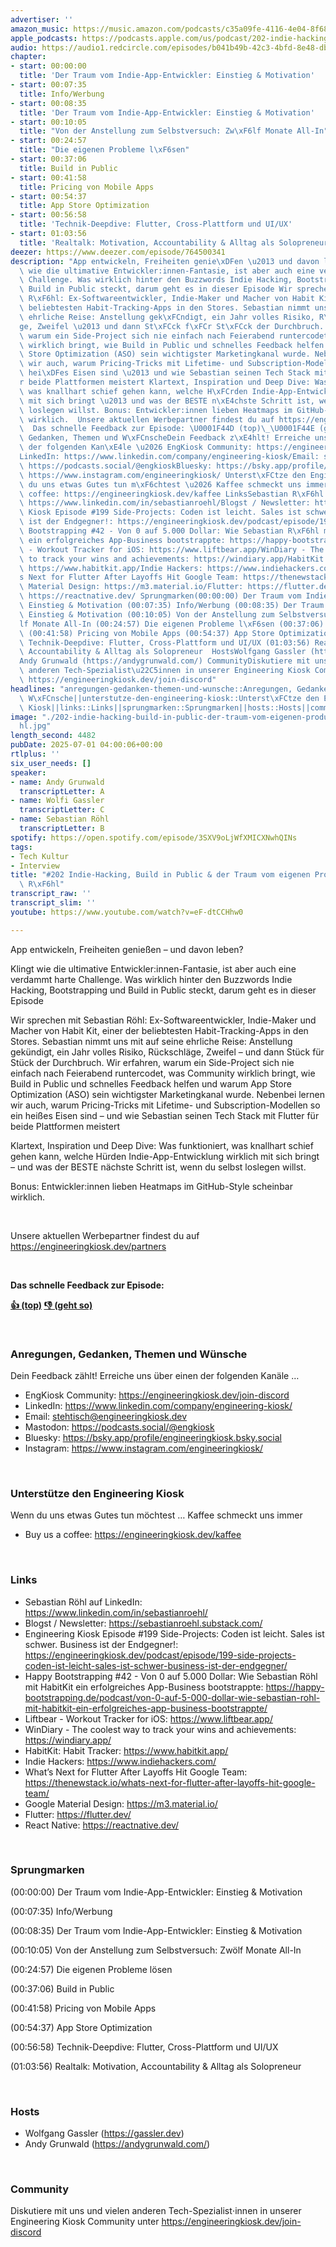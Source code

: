 ```yaml
---
advertiser: ''
amazon_music: https://music.amazon.com/podcasts/c35a09fe-4116-4e04-8f68-77d61b112e46/episodes/8e23ba8f-85a9-4a58-b356-c171f1f454ca/engineering-kiosk-202-indie-hacking-build-in-public-der-traum-vom-eigenen-produkt-mit-sebastian-r%C3%B6hl
apple_podcasts: https://podcasts.apple.com/us/podcast/202-indie-hacking-build-in-public-der-traum-vom-eigenen/id1603082924?i=1000715233452&uo=4
audio: https://audio1.redcircle.com/episodes/b041b49b-42c3-4bfd-8e48-dbd422740928/stream.mp3
chapter:
- start: 00:00:00
  title: 'Der Traum vom Indie-App-Entwickler: Einstieg & Motivation'
- start: 00:07:35
  title: Info/Werbung
- start: 00:08:35
  title: 'Der Traum vom Indie-App-Entwickler: Einstieg & Motivation'
- start: 00:10:05
  title: "Von der Anstellung zum Selbstversuch: Zw\xF6lf Monate All-In"
- start: 00:24:57
  title: "Die eigenen Probleme l\xF6sen"
- start: 00:37:06
  title: Build in Public
- start: 00:41:58
  title: Pricing von Mobile Apps
- start: 00:54:37
  title: App Store Optimization
- start: 00:56:58
  title: 'Technik-Deepdive: Flutter, Cross-Plattform und UI/UX'
- start: 01:03:56
  title: 'Realtalk: Motivation, Accountability & Alltag als Solopreneur'
deezer: https://www.deezer.com/episode/764500341
description: "App entwickeln, Freiheiten genie\xDFen \u2013 und davon leben? Klingt\
  \ wie die ultimative Entwickler:innen-Fantasie, ist aber auch eine verdammt harte\
  \ Challenge. Was wirklich hinter den Buzzwords Indie Hacking, Bootstrapping und\
  \ Build in Public steckt, darum geht es in dieser Episode Wir sprechen mit Sebastian\
  \ R\xF6hl: Ex-Softwareentwickler, Indie-Maker und Macher von Habit Kit, einer der\
  \ beliebtesten Habit-Tracking-Apps in den Stores. Sebastian nimmt uns mit auf seine\
  \ ehrliche Reise: Anstellung gek\xFCndigt, ein Jahr volles Risiko, R\xFCckschl\xE4\
  ge, Zweifel \u2013 und dann St\xFCck f\xFCr St\xFCck der Durchbruch. Wir erfahren,\
  \ warum ein Side-Project sich nie einfach nach Feierabend runtercodet, was Community\
  \ wirklich bringt, wie Build in Public und schnelles Feedback helfen und warum App\
  \ Store Optimization (ASO) sein wichtigster Marketingkanal wurde. Nebenbei lernen\
  \ wir auch, warum Pricing-Tricks mit Lifetime- und Subscription-Modellen so ein\
  \ hei\xDFes Eisen sind \u2013 und wie Sebastian seinen Tech Stack mit Flutter f\xFC\
  r beide Plattformen meistert Klartext, Inspiration und Deep Dive: Was funktioniert,\
  \ was knallhart schief gehen kann, welche H\xFCrden Indie-App-Entwicklung wirklich\
  \ mit sich bringt \u2013 und was der BESTE n\xE4chste Schritt ist, wenn du selbst\
  \ loslegen willst. Bonus: Entwickler:innen lieben Heatmaps im GitHub-Style scheinbar\
  \ wirklich.  Unsere aktuellen Werbepartner findest du auf https://engineeringkiosk.dev/partners\
  \  Das schnelle Feedback zur Episode: \U0001F44D (top)\_\U0001F44E (geht so)  Anregungen,\
  \ Gedanken, Themen und W\xFCnscheDein Feedback z\xE4hlt! Erreiche uns \xFCber einen\
  \ der folgenden Kan\xE4le \u2026 EngKiosk Community: https://engineeringkiosk.dev/join-discord\_\
  LinkedIn: https://www.linkedin.com/company/engineering-kiosk/Email: stehtisch@engineeringkiosk.devMastodon:\
  \ https://podcasts.social/@engkioskBluesky: https://bsky.app/profile/engineeringkiosk.bsky.socialInstagram:\
  \ https://www.instagram.com/engineeringkiosk/ Unterst\xFCtze den Engineering KioskWenn\
  \ du uns etwas Gutes tun m\xF6chtest \u2026 Kaffee schmeckt uns immer\_ Buy us a\
  \ coffee: https://engineeringkiosk.dev/kaffee LinksSebastian R\xF6hl auf LinkedIn:\
  \ https://www.linkedin.com/in/sebastianroehl/Blogst / Newsletter: https://sebastianroehl.substack.com/Engineering\
  \ Kiosk Episode #199 Side-Projects: Coden ist leicht. Sales ist schwer. Business\
  \ ist der Endgegner!: https://engineeringkiosk.dev/podcast/episode/199-side-projects-coden-ist-leicht-sales-ist-schwer-business-ist-der-endgegner/Happy\
  \ Bootstrapping #42 - Von 0 auf 5.000 Dollar: Wie Sebastian R\xF6hl mit HabitKit\
  \ ein erfolgreiches App-Business bootstrappte: https://happy-bootstrapping.de/podcast/von-0-auf-5-000-dollar-wie-sebastian-rohl-mit-habitkit-ein-erfolgreiches-app-business-bootstrappte/Liftbear\
  \ - Workout Tracker for iOS: https://www.liftbear.app/WinDiary - The coolest way\
  \ to track your wins and achievements: https://windiary.app/HabitKit: Habit Tracker:\
  \ https://www.habitkit.app/Indie Hackers: https://www.indiehackers.com/What\u2019\
  s Next for Flutter After Layoffs Hit Google Team: https://thenewstack.io/whats-next-for-flutter-after-layoffs-hit-google-team/Google\
  \ Material Design: https://m3.material.io/Flutter: https://flutter.dev/React Native:\
  \ https://reactnative.dev/ Sprungmarken(00:00:00) Der Traum vom Indie-App-Entwickler:\
  \ Einstieg & Motivation (00:07:35) Info/Werbung (00:08:35) Der Traum vom Indie-App-Entwickler:\
  \ Einstieg & Motivation (00:10:05) Von der Anstellung zum Selbstversuch: Zw\xF6\
  lf Monate All-In (00:24:57) Die eigenen Probleme l\xF6sen (00:37:06) Build in Public\
  \ (00:41:58) Pricing von Mobile Apps (00:54:37) App Store Optimization (00:56:58)\
  \ Technik-Deepdive: Flutter, Cross-Plattform und UI/UX (01:03:56) Realtalk: Motivation,\
  \ Accountability & Alltag als Solopreneur  HostsWolfgang Gassler (https://gassler.dev)\_\
  Andy Grunwald (https://andygrunwald.com/) CommunityDiskutiere mit uns und vielen\
  \ anderen Tech-Spezialist\u22C5innen in unserer Engineering Kiosk Community unter\
  \ https://engineeringkiosk.dev/join-discord"
headlines: "anregungen-gedanken-themen-und-wunsche::Anregungen, Gedanken, Themen und\
  \ W\xFCnsche||unterstutze-den-engineering-kiosk::Unterst\xFCtze den Engineering\
  \ Kiosk||links::Links||sprungmarken::Sprungmarken||hosts::Hosts||community::Community"
image: "./202-indie-hacking-build-in-public-der-traum-vom-eigenen-produkt-mit-sebastian-r\xF6\
  hl.jpg"
length_second: 4482
pubDate: 2025-07-01 04:00:06+00:00
rtlplus: ''
six_user_needs: []
speaker:
- name: Andy Grunwald
  transcriptLetter: A
- name: Wolfi Gassler
  transcriptLetter: C
- name: Sebastian Röhl
  transcriptLetter: B
spotify: https://open.spotify.com/episode/3SXV9oLjWfXMICXNwhQINs
tags:
- Tech Kultur
- Interview
title: "#202 Indie-Hacking, Build in Public & der Traum vom eigenen Produkt mit Sebastian\
  \ R\xF6hl"
transcript_raw: ''
transcript_slim: ''
youtube: https://www.youtube.com/watch?v=eF-dtCCHhw0

---
```

<p>App entwickeln, Freiheiten genießen – und davon leben?</p><p>Klingt wie die ultimative Entwickler:innen-Fantasie, ist aber auch eine verdammt harte Challenge. Was wirklich hinter den Buzzwords Indie Hacking, Bootstrapping und Build in Public steckt, darum geht es in dieser Episode</p><p>Wir sprechen mit Sebastian Röhl: Ex-Softwareentwickler, Indie-Maker und Macher von Habit Kit, einer der beliebtesten Habit-Tracking-Apps in den Stores. Sebastian nimmt uns mit auf seine ehrliche Reise: Anstellung gekündigt, ein Jahr volles Risiko, Rückschläge, Zweifel – und dann Stück für Stück der Durchbruch. Wir erfahren, warum ein Side-Project sich nie einfach nach Feierabend runtercodet, was Community wirklich bringt, wie Build in Public und schnelles Feedback helfen und warum App Store Optimization (ASO) sein wichtigster Marketingkanal wurde. Nebenbei lernen wir auch, warum Pricing-Tricks mit Lifetime- und Subscription-Modellen so ein heißes Eisen sind – und wie Sebastian seinen Tech Stack mit Flutter für beide Plattformen meistert</p><p>Klartext, Inspiration und Deep Dive: Was funktioniert, was knallhart schief gehen kann, welche Hürden Indie-App-Entwicklung wirklich mit sich bringt – und was der BESTE nächste Schritt ist, wenn du selbst loslegen willst.</p><p>Bonus: Entwickler:innen lieben Heatmaps im GitHub-Style scheinbar wirklich.</p><p><br></p><p>Unsere aktuellen Werbepartner findest du auf <a href="https://engineeringkiosk.dev/partners">https://engineeringkiosk.dev/partners</a></p><p><br></p><p><strong>Das schnelle Feedback zur Episode:</strong></p><p><a href="https://api.openpodcast.dev/feedback/202/upvote" rel="nofollow"><strong>👍 (top)</strong></a><strong> </strong><a href="https://api.openpodcast.dev/feedback/202/downvote" rel="nofollow"><strong>👎 (geht so)</strong></a></p><p><br></p><h3 id="anregungen-gedanken-themen-und-wunsche">Anregungen, Gedanken, Themen und Wünsche</h3><p>Dein Feedback zählt! Erreiche uns über einen der folgenden Kanäle …</p><ul><li>EngKiosk Community: <a href="https://engineeringkiosk.dev/join-discord">https://engineeringkiosk.dev/join-discord</a> </li><li>LinkedIn: <a href="https://www.linkedin.com/company/engineering-kiosk/" rel="nofollow">https://www.linkedin.com/company/engineering-kiosk/</a></li><li>Email: <a href="mailto:stehtisch@engineeringkiosk.dev" rel="nofollow">stehtisch@engineeringkiosk.dev</a></li><li>Mastodon: <a href="https://podcasts.social/@engkiosk" rel="nofollow">https://podcasts.social/@engkiosk</a></li><li>Bluesky: <a href="https://bsky.app/profile/engineeringkiosk.bsky.social" rel="nofollow">https://bsky.app/profile/engineeringkiosk.bsky.social</a></li><li>Instagram: <a href="https://www.instagram.com/engineeringkiosk/" rel="nofollow">https://www.instagram.com/engineeringkiosk/</a></li></ul><p><br></p><h3 id="unterstutze-den-engineering-kiosk">Unterstütze den Engineering Kiosk</h3><p>Wenn du uns etwas Gutes tun möchtest … Kaffee schmeckt uns immer </p><ul><li>Buy us a coffee: <a href="https://engineeringkiosk.dev/kaffee">https://engineeringkiosk.dev/kaffee</a></li></ul><p><br></p><h3 id="links">Links</h3><ul><li>Sebastian Röhl auf LinkedIn: <a href="https://www.linkedin.com/in/sebastianroehl/" rel="nofollow">https://www.linkedin.com/in/sebastianroehl/</a></li><li>Blogst / Newsletter: <a href="https://sebastianroehl.substack.com/" rel="nofollow">https://sebastianroehl.substack.com/</a></li><li>Engineering Kiosk Episode #199 Side-Projects: Coden ist leicht. Sales ist schwer. Business ist der Endgegner!: <a href="https://engineeringkiosk.dev/podcast/episode/199-side-projects-coden-ist-leicht-sales-ist-schwer-business-ist-der-endgegner/">https://engineeringkiosk.dev/podcast/episode/199-side-projects-coden-ist-leicht-sales-ist-schwer-business-ist-der-endgegner/</a></li><li>Happy Bootstrapping #42 - Von 0 auf 5.000 Dollar: Wie Sebastian Röhl mit HabitKit ein erfolgreiches App-Business bootstrappte: <a href="https://happy-bootstrapping.de/podcast/von-0-auf-5-000-dollar-wie-sebastian-rohl-mit-habitkit-ein-erfolgreiches-app-business-bootstrappte/" rel="nofollow">https://happy-bootstrapping.de/podcast/von-0-auf-5-000-dollar-wie-sebastian-rohl-mit-habitkit-ein-erfolgreiches-app-business-bootstrappte/</a></li><li>Liftbear - Workout Tracker for iOS: <a href="https://www.liftbear.app/" rel="nofollow">https://www.liftbear.app/</a></li><li>WinDiary - The coolest way to track your wins and achievements: <a href="https://windiary.app/" rel="nofollow">https://windiary.app/</a></li><li>HabitKit: Habit Tracker: <a href="https://www.habitkit.app/" rel="nofollow">https://www.habitkit.app/</a></li><li>Indie Hackers: <a href="https://www.indiehackers.com/" rel="nofollow">https://www.indiehackers.com/</a></li><li>What’s Next for Flutter After Layoffs Hit Google Team: <a href="https://thenewstack.io/whats-next-for-flutter-after-layoffs-hit-google-team/" rel="nofollow">https://thenewstack.io/whats-next-for-flutter-after-layoffs-hit-google-team/</a></li><li>Google Material Design: <a href="https://m3.material.io/" rel="nofollow">https://m3.material.io/</a></li><li>Flutter: <a href="https://flutter.dev/" rel="nofollow">https://flutter.dev/</a></li><li>React Native: <a href="https://reactnative.dev/" rel="nofollow">https://reactnative.dev/</a></li></ul><p><br></p><h3 id="sprungmarken">Sprungmarken</h3><p>(00:00:00) Der Traum vom Indie-App-Entwickler: Einstieg &amp; Motivation</p><p>(00:07:35) Info/Werbung</p><p>(00:08:35) Der Traum vom Indie-App-Entwickler: Einstieg &amp; Motivation</p><p>(00:10:05) Von der Anstellung zum Selbstversuch: Zwölf Monate All-In</p><p>(00:24:57) Die eigenen Probleme lösen</p><p>(00:37:06) Build in Public</p><p>(00:41:58) Pricing von Mobile Apps</p><p>(00:54:37) App Store Optimization</p><p>(00:56:58) Technik-Deepdive: Flutter, Cross-Plattform und UI/UX</p><p>(01:03:56) Realtalk: Motivation, Accountability &amp; Alltag als Solopreneur</p><p><br></p><h3 id="hosts">Hosts</h3><ul><li>Wolfgang Gassler (<a href="https://gassler.dev" rel="nofollow">https://gassler.dev</a>) </li><li>Andy Grunwald (<a href="https://andygrunwald.com/" rel="nofollow">https://andygrunwald.com/</a>)</li></ul><p><br></p><h3 id="community">Community</h3><p>Diskutiere mit uns und vielen anderen Tech-Spezialist⋅innen in unserer Engineering Kiosk Community unter <a href="https://engineeringkiosk.dev/join-discord">https://engineeringkiosk.dev/join-discord</a></p>